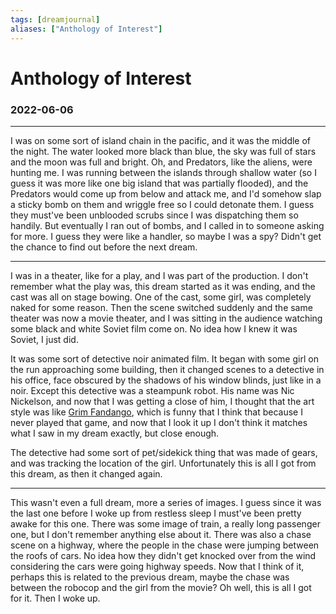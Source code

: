 ```yaml
---
tags: [dreamjournal]
aliases: ["Anthology of Interest"]
---
```


# Anthology of Interest
### 2022-06-06
---

I was on some sort of island chain in the pacific, and it was the middle of the night. The water looked more black than blue, the sky was full of stars and the moon was full and bright. Oh, and Predators, like the aliens, were hunting me. I was running between the islands through shallow water (so I guess it was more like one big island that was partially flooded), and the Predators would come up from below and attack me, and I'd somehow slap a sticky bomb on them and wriggle free so I could detonate them. I guess they must've been unblooded scrubs since I was dispatching them so handily. But eventually I ran out of bombs, and I called in to someone asking for more. I guess they were like a handler, so maybe I was a spy? Didn't get the chance to find out before the next dream.

---

I was in a theater, like for a play, and I was part of the production. I don't remember what the play was, this dream started as it was ending, and the cast was all on stage bowing. One of the cast, some girl, was completely naked for some reason. Then the scene switched suddenly and the same theater was now a movie theater, and I was sitting in the audience watching some black and white Soviet film come on. No idea how I knew it was Soviet, I just did.

It was some sort of detective noir animated film. It began with some girl on the run approaching some building, then it changed scenes to a detective in his office, face obscured by the shadows of his window blinds, just like in a noir. Except this detective was a steampunk robot. His name was Nic Nickelson, and now that I was getting a close of him, I thought that the art style was like [Grim Fandango](https://en.wikipedia.org/wiki/Grim_Fandango), which is funny that I think that because I never played that game, and now that I look it up I don't think it matches what I saw in my dream exactly, but close enough.

The detective had some sort of pet/sidekick thing that was made of gears, and was tracking the location of the girl. Unfortunately this is all I got from this dream, as then it changed again.

---

This wasn't even a full dream, more a series of images. I guess since it was the last one before I woke up from restless sleep I must've been pretty awake for this one. There was some image of train, a really long passenger one, but I don't remember anything else about it. There was also a chase scene on a highway, where the people in the chase were jumping between the roofs of cars. No idea how they didn't get knocked over from the wind considering the cars were going highway speeds. Now that I think of it, perhaps this is related to the previous dream, maybe the chase was between the robocop and the girl from the movie? Oh well, this is all I got for it. Then I woke up.